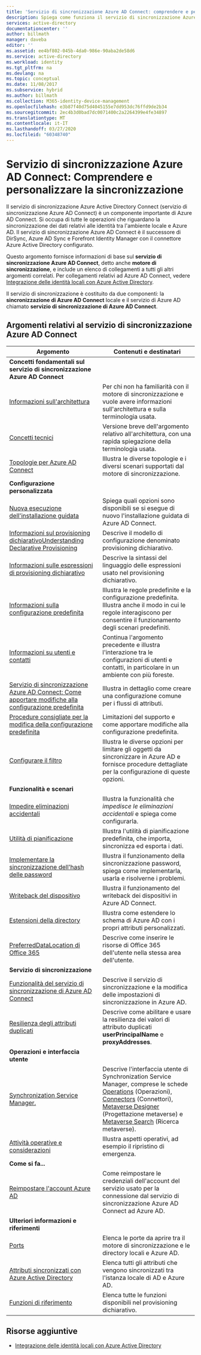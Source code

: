 ```yaml
---
title: 'Servizio di sincronizzazione Azure AD Connect: comprendere e personalizzare la sincronizzazione | Documentazione Microsoft'
description: Spiega come funziona il servizio di sincronizzazione Azure AD Connect e come personalizzarlo.
services: active-directory
documentationcenter: ''
author: billmath
manager: daveba
editor: ''
ms.assetid: ee4bf802-045b-4da0-986e-90aba2de58d6
ms.service: active-directory
ms.workload: identity
ms.tgt_pltfrm: na
ms.devlang: na
ms.topic: conceptual
ms.date: 11/08/2017
ms.subservice: hybrid
ms.author: billmath
ms.collection: M365-identity-device-management
ms.openlocfilehash: e3b87f40d75d4045155e7dd953dc76ffd9de2b34
ms.sourcegitcommit: 2ec4b3d0bad7dc0071400c2a2264399e4fe34897
ms.translationtype: MT
ms.contentlocale: it-IT
ms.lasthandoff: 03/27/2020
ms.locfileid: "60348740"
---
```

# <a name="azure-ad-connect-sync-understand-and-customize-synchronization"></a>Servizio di sincronizzazione Azure AD Connect: Comprendere e personalizzare la sincronizzazione
Il servizio di sincronizzazione Azure Active Directory Connect (servizio di sincronizzazione Azure AD Connect) è un componente importante di Azure AD Connect. Si occupa di tutte le operazioni che riguardano la sincronizzazione dei dati relativi alle identità tra l'ambiente locale e Azure AD. Il servizio di sincronizzazione Azure AD Connect è il successore di DirSync, Azure AD Sync e Forefront Identity Manager con il connettore Azure Active Directory configurato.

Questo argomento fornisce informazioni di base sul **servizio di sincronizzazione Azure AD Connect**, detto anche **motore di sincronizzazione**, e include un elenco di collegamenti a tutti gli altri argomenti correlati. Per collegamenti relativi ad Azure AD Connect, vedere [Integrazione delle identità locali con Azure Active Directory](whatis-hybrid-identity.md).

Il servizio di sincronizzazione è costituito da due componenti: la **sincronizzazione di Azure AD Connect** locale e il servizio di Azure AD chiamato **servizio di sincronizzazione di Azure AD Connect**.

## <a name="azure-ad-connect-sync-topics"></a>Argomenti relativi al servizio di sincronizzazione Azure AD Connect
| Argomento | Contenuti e destinatari |
| --- | --- |
| **Concetti fondamentali sul servizio di sincronizzazione Azure AD Connect** | |
| [Informazioni sull'architettura](concept-azure-ad-connect-sync-architecture.md) |Per chi non ha familiarità con il motore di sincronizzazione e vuole avere informazioni sull'architettura e sulla terminologia usata. |
| [Concetti tecnici](how-to-connect-sync-technical-concepts.md) |Versione breve dell'argomento relativo all'architettura, con una rapida spiegazione della terminologia usata. |
| [Topologie per Azure AD Connect](plan-connect-topologies.md) |Illustra le diverse topologie e i diversi scenari supportati dal motore di sincronizzazione. |
| **Configurazione personalizzata** | |
| [Nuova esecuzione dell'installazione guidata](how-to-connect-installation-wizard.md) |Spiega quali opzioni sono disponibili se si esegue di nuovo l'installazione guidata di Azure AD Connect. |
| [Informazioni sul provisioning dichiarativoUnderstanding Declarative Provisioning](concept-azure-ad-connect-sync-declarative-provisioning.md) |Descrive il modello di configurazione denominato provisioning dichiarativo. |
| [Informazioni sulle espressioni di provisioning dichiarativo](concept-azure-ad-connect-sync-declarative-provisioning-expressions.md) |Descrive la sintassi del linguaggio delle espressioni usato nel provisioning dichiarativo. |
| [Informazioni sulla configurazione predefinita](concept-azure-ad-connect-sync-default-configuration.md) |Illustra le regole predefinite e la configurazione predefinita. Illustra anche il modo in cui le regole interagiscono per consentire il funzionamento degli scenari predefiniti. |
| [Informazioni su utenti e contatti](concept-azure-ad-connect-sync-user-and-contacts.md) |Continua l'argomento precedente e illustra l'interazione tra le configurazioni di utenti e contatti, in particolare in un ambiente con più foreste. |
| [Servizio di sincronizzazione Azure AD Connect: Come apportare modifiche alla configurazione predefinita](how-to-connect-sync-change-the-configuration.md) |Illustra in dettaglio come creare una configurazione comune per i flussi di attributi. |
| [Procedure consigliate per la modifica della configurazione predefinita](how-to-connect-sync-best-practices-changing-default-configuration.md) |Limitazioni del supporto e come apportare modifiche alla configurazione predefinita. |
| [Configurare il filtro](how-to-connect-sync-configure-filtering.md) |Illustra le diverse opzioni per limitare gli oggetti da sincronizzare in Azure AD e fornisce procedure dettagliate per la configurazione di queste opzioni. |
| **Funzionalità e scenari** | |
| [Impedire eliminazioni accidentali](how-to-connect-sync-feature-prevent-accidental-deletes.md) |Illustra la funzionalità che *impedisce le eliminazioni accidentali* e spiega come configurarla. |
| [Utilità di pianificazione](how-to-connect-sync-feature-scheduler.md) |Illustra l'utilità di pianificazione predefinita, che importa, sincronizza ed esporta i dati. |
| [Implementare la sincronizzazione dell'hash delle password](how-to-connect-password-hash-synchronization.md) |Illustra il funzionamento della sincronizzazione password, spiega come implementarla, usarla e risolverne i problemi. |
| [Writeback del dispositivo](how-to-connect-device-writeback.md) |Illustra il funzionamento del writeback dei dispositivi in Azure AD Connect. |
| [Estensioni della directory](how-to-connect-sync-feature-directory-extensions.md) |Illustra come estendere lo schema di Azure AD con i propri attributi personalizzati. |
| [PreferredDataLocation di Office 365](how-to-connect-sync-feature-preferreddatalocation.md) |Descrive come inserire le risorse di Office 365 dell'utente nella stessa area dell'utente. |
| **Servizio di sincronizzazione** | |
| [Funzionalità del servizio di sincronizzazione di Azure AD Connect](how-to-connect-syncservice-features.md) |Descrive il servizio di sincronizzazione e la modifica delle impostazioni di sincronizzazione in Azure AD. |
| [Resilienza degli attributi duplicati](how-to-connect-syncservice-duplicate-attribute-resiliency.md) |Descrive come abilitare e usare la resilienza dei valori di attributo duplicati **userPrincipalName** e **proxyAddresses**. |
| **Operazioni e interfaccia utente** | |
| [Synchronization Service Manager.](how-to-connect-sync-service-manager-ui.md) |Descrive l'interfaccia utente di Synchronization Service Manager, comprese le schede [Operations](how-to-connect-sync-service-manager-ui-operations.md) (Operazioni), [Connectors](how-to-connect-sync-service-manager-ui-connectors.md) (Connettori), [Metaverse Designer](how-to-connect-sync-service-manager-ui-mvdesigner.md) (Progettazione metaverse) e [Metaverse Search](how-to-connect-sync-service-manager-ui-mvsearch.md) (Ricerca metaverse). |
| [Attività operative e considerazioni](how-to-connect-sync-operations.md) |Illustra aspetti operativi, ad esempio il ripristino di emergenza. |
| **Come si fa...** | |
| [Reimpostare l'account Azure AD](how-to-connect-azureadaccount.md) |Come reimpostare le credenziali dell'account del servizio usato per la connessione dal servizio di sincronizzazione Azure AD Connect ad Azure AD. |
| **Ulteriori informazioni e riferimenti** | |
| [Ports](reference-connect-ports.md) |Elenca le porte da aprire tra il motore di sincronizzazione e le directory locali e Azure AD. |
| [Attributi sincronizzati con Azure Active Directory](reference-connect-sync-attributes-synchronized.md) |Elenca tutti gli attributi che vengono sincronizzati tra l'istanza locale di AD e Azure AD. |
| [Funzioni di riferimento](reference-connect-sync-functions-reference.md) |Elenca tutte le funzioni disponibili nel provisioning dichiarativo. |

## <a name="additional-resources"></a>Risorse aggiuntive
* [Integrazione delle identità locali con Azure Active Directory](whatis-hybrid-identity.md)
